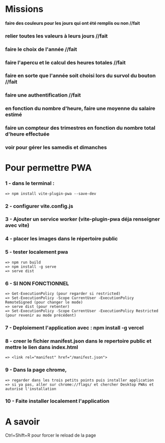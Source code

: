 # Missions

#### faire des couleurs pour les jours qui ont été remplis ou non //fait
### relier toutes les valeurs à leurs jours  //fait
### faire le choix de l'année    //fait
### faire l'apercu et le calcul des heures totales   //fait
### faire en sorte que l'année soit choisi lors du survol du bouton  //fait
### faire une authentification //fait

### en fonction du nombre d'heure, faire une moyenne du salaire estimé
### faire un compteur des trimestres en fonction du nombre total d'heure effectuée
### voir pour gérer les samedis et dimanches

# Pour permettre PWA

### 1 - dans le terminal : 
    => npm install vite-plugin-pwa --save-dev   
### 2 - configurer vite.config.js
### 3 - Ajouter un service worker (vite-plugin-pwa déja renseigner avec vite)
### 4 - placer les images dans le répertoire public
### 5 - tester localement pwa
    => npm run build
    => npm install -g serve
    => serve dist
### 6 - SI NON FONCTIONNEL
    => Get-ExecutionPolicy (pour regarder si restricted)
    => Set-ExecutionPolicy -Scope CurrentUser -ExecutionPolicy RemoteSigned (pour changer le mode)
    => serve dist (pour retenter)
    => Set-ExecutionPolicy -Scope CurrentUser -ExecutionPolicy Restricted (pour revenir au mode précédent)
### 7 - Deploiement l'application avec : npm install -g vercel
### 8 - creer le fichier manifest.json dans le repertoire public et mettre le lien dans index.html
    => <link rel="manifest" href="/manifest.json">
### 9 - Dans la page chrome, 
    => regarder dans les trois petits points puis installer application
    => si ya pas, aller sur chrome://flags/ et chercher Desktop PWAs et autorisé l'installation
### 10 - Faite installer localement l'application


# A savoir

Ctrl+Shift+R pour forcer le reload de la page